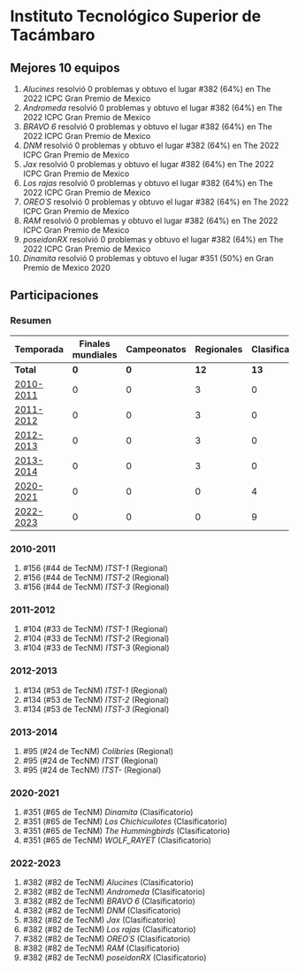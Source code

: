 ---
---

# Instituto Tecnológico Superior de Tacámbaro

## Mejores 10 equipos

1. _Alucines_ resolvió 0 problemas y obtuvo el lugar #382 (64%) en The 2022 ICPC Gran Premio de Mexico
1. _Andromeda_ resolvió 0 problemas y obtuvo el lugar #382 (64%) en The 2022 ICPC Gran Premio de Mexico
1. _BRAVO 6_ resolvió 0 problemas y obtuvo el lugar #382 (64%) en The 2022 ICPC Gran Premio de Mexico
1. _DNM_ resolvió 0 problemas y obtuvo el lugar #382 (64%) en The 2022 ICPC Gran Premio de Mexico
1. _Jax_ resolvió 0 problemas y obtuvo el lugar #382 (64%) en The 2022 ICPC Gran Premio de Mexico
1. _Los rajas_ resolvió 0 problemas y obtuvo el lugar #382 (64%) en The 2022 ICPC Gran Premio de Mexico
1. _OREO´S_ resolvió 0 problemas y obtuvo el lugar #382 (64%) en The 2022 ICPC Gran Premio de Mexico
1. _RAM_ resolvió 0 problemas y obtuvo el lugar #382 (64%) en The 2022 ICPC Gran Premio de Mexico
1. _poseidonRX_ resolvió 0 problemas y obtuvo el lugar #382 (64%) en The 2022 ICPC Gran Premio de Mexico
1. _Dinamita_ resolvió 0 problemas y obtuvo el lugar #351 (50%) en Gran Premio de Mexico 2020

## Participaciones

### Resumen

| Temporada | Finales mundiales | Campeonatos | Regionales | Clasificatorios | Equipos |
| --- | --- | --- | --- | --- | --- |
| **Total** | **0** | **0** | **12** | **13** | **25** |
| [2010-2011](#2010-2011) | 0 | 0 | 3 | 0 | 3 |
| [2011-2012](#2011-2012) | 0 | 0 | 3 | 0 | 3 |
| [2012-2013](#2012-2013) | 0 | 0 | 3 | 0 | 3 |
| [2013-2014](#2013-2014) | 0 | 0 | 3 | 0 | 3 |
| [2020-2021](#2020-2021) | 0 | 0 | 0 | 4 | 4 |
| [2022-2023](#2022-2023) | 0 | 0 | 0 | 9 | 9 |

### 2010-2011

1. #156 (#44 de TecNM) _ITST-1_ (Regional)
1. #156 (#44 de TecNM) _ITST-2_ (Regional)
1. #156 (#44 de TecNM) _ITST-3_ (Regional)

### 2011-2012

1. #104 (#33 de TecNM) _ITST-1_ (Regional)
1. #104 (#33 de TecNM) _ITST-2_ (Regional)
1. #104 (#33 de TecNM) _ITST-3_ (Regional)

### 2012-2013

1. #134 (#53 de TecNM) _ITST-1_ (Regional)
1. #134 (#53 de TecNM) _ITST-2_ (Regional)
1. #134 (#53 de TecNM) _ITST-3_ (Regional)

### 2013-2014

1. #95 (#24 de TecNM) _Colibries_ (Regional)
1. #95 (#24 de TecNM) _ITST_ (Regional)
1. #95 (#24 de TecNM) _ITST-_ (Regional)

### 2020-2021

1. #351 (#65 de TecNM) _Dinamita_ (Clasificatorio)
1. #351 (#65 de TecNM) _Los Chichicuilotes_ (Clasificatorio)
1. #351 (#65 de TecNM) _The Hummingbirds_ (Clasificatorio)
1. #351 (#65 de TecNM) _WOLF_RAYET_ (Clasificatorio)

### 2022-2023

1. #382 (#82 de TecNM) _Alucines_ (Clasificatorio)
1. #382 (#82 de TecNM) _Andromeda_ (Clasificatorio)
1. #382 (#82 de TecNM) _BRAVO 6_ (Clasificatorio)
1. #382 (#82 de TecNM) _DNM_ (Clasificatorio)
1. #382 (#82 de TecNM) _Jax_ (Clasificatorio)
1. #382 (#82 de TecNM) _Los rajas_ (Clasificatorio)
1. #382 (#82 de TecNM) _OREO´S_ (Clasificatorio)
1. #382 (#82 de TecNM) _RAM_ (Clasificatorio)
1. #382 (#82 de TecNM) _poseidonRX_ (Clasificatorio)



